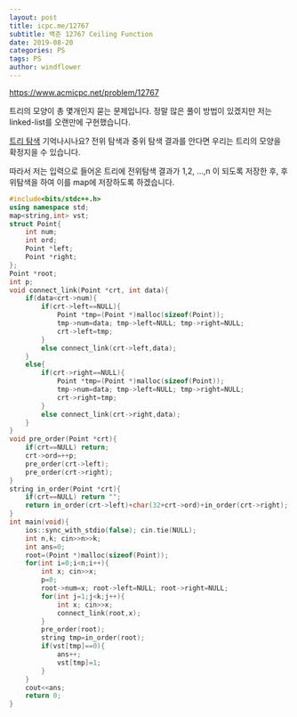 ```yaml
---
layout: post
title: icpc.me/12767
subtitle: 백준 12767 Ceiling Function
date: 2019-08-20
categories: PS
tags: PS
author: windflower
---
```


<https://www.acmicpc.net/problem/12767>

트리의 모양이 총 몇개인지 묻는 문제입니다. 정말 많은 풀이 방법이 있겠지만 저는 linked-list를 오랜만에 구현했습니다.

[트리 탐색](https://cyberflower.github.io/2019/08/04/icpc4256.html) 기억나시나요? 전위 탐색과 중위 탐색 결과를 안다면 우리는 트리의 모양을 확정지을 수 있습니다.

따라서 저는 입력으로 들어온 트리에 전위탐색 결과가 1,2, ...,n 이 되도록 저장한 후, 후위탐색을 하여 이를 map에 저장하도록 하겠습니다.

```cpp
#include<bits/stdc++.h>
using namespace std;
map<string,int> vst;
struct Point{
	int num;
	int ord;
	Point *left;
	Point *right;
};
Point *root;
int p;
void connect_link(Point *crt, int data){
	if(data<crt->num){
		if(crt->left==NULL){
			Point *tmp=(Point *)malloc(sizeof(Point));
			tmp->num=data; tmp->left=NULL; tmp->right=NULL;
			crt->left=tmp;			
		}
		else connect_link(crt->left,data);
	}
	else{
		if(crt->right==NULL){
			Point *tmp=(Point *)malloc(sizeof(Point));
			tmp->num=data; tmp->left=NULL; tmp->right=NULL;
			crt->right=tmp;			
		}
		else connect_link(crt->right,data);		
	}
}
void pre_order(Point *crt){
	if(crt==NULL) return;
	crt->ord=++p;
	pre_order(crt->left);
	pre_order(crt->right);
}
string in_order(Point *crt){
	if(crt==NULL) return "";
	return in_order(crt->left)+char(32+crt->ord)+in_order(crt->right);
}
int main(void){
	ios::sync_with_stdio(false); cin.tie(NULL);
	int n,k; cin>>n>>k;
	int ans=0;
    root=(Point *)malloc(sizeof(Point));
	for(int i=0;i<n;i++){
		int x; cin>>x;
		p=0;
		root->num=x; root->left=NULL; root->right=NULL;
		for(int j=1;j<k;j++){
			int x; cin>>x;			
			connect_link(root,x);
		}
		pre_order(root);
		string tmp=in_order(root);
		if(vst[tmp]==0){
			ans++;
			vst[tmp]=1;
		}
	}
	cout<<ans;
	return 0;
}
```
